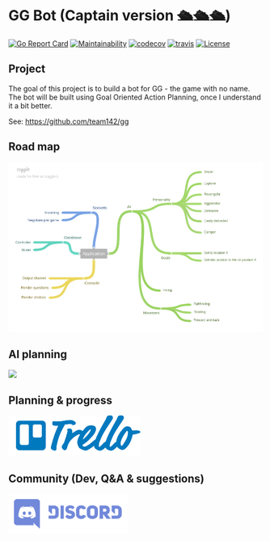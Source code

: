 # GG Bot (Captain version 🛳️🛳️🛳️)

[![Go Report Card](https://goreportcard.com/badge/github.com/just1689/gg-bot-captain)](https://goreportcard.com/report/github.com/just1689/gg-bot-captain)
[![Maintainability](https://api.codeclimate.com/v1/badges/6337f6fcf9837f809721/maintainability)](https://codeclimate.com/github/just1689/gg-bot-captain/maintainability)
[![codecov](https://codecov.io/gh/just1689/gg-bot-captain/branch/master/graph/badge.svg)](https://codecov.io/gh/just1689/gg-bot-captain)
[![travis](https://travis-ci.org/just1689/gg-bot-captain.svg?branch=master)](https://travis-ci.org/just1689/gg-bot-captain)
[![License](http://img.shields.io/:license-mit-blue.svg?style=flat)](http://badges.mit-license.org)



## Project
The goal of this project is to build a bot for GG - the game with no name. The bot will be built using Goal Oriented Action Planning, once I understand it a bit better.

See: https://github.com/team142/gg


## Road map
<a href="https://trello.com/b/PdVD4YUo/gg-bot-captain"><img src="docs/scope.png" width="800"></a>

## AI planning

<img src="https://coggle-downloads.s3.eu-west-1.amazonaws.com/3bb966d1b4009f74392ab26a0bd6770ae68b5156eeb4298aa2ef0ec3978356ca/BOT_AI.png?AWSAccessKeyId=ASIAJUHBKA3JIYJCBHYA&Expires=1527598216&Signature=X7H59XXBufnDzost%2F3ARl90wQLw%3D&x-amz-security-token=FQoDYXdzEM%2F%2F%2F%2F%2F%2F%2F%2F%2F%2F%2FwEaDBMG46bt1PqN8XSPTyLxASpiQed%2FBt%2BsRZW88KVHUuai5iCgC%2FjBED%2B60RWX937VRGfiPpsDAwko0KOy%2B4ajTt5h67rMMbpfDxSTNmiFipZ8e0usZYzxYjcJooUtird2u2Ob369NcKQQV5fSgUMjX4Oo1kG%2F4diO%2BW96uldfxW0koDT6CoPWdEj6xv8YmRsTIFwczvNdKJvyicYelW4P7x7aj7FEa%2BaY2CoetxbdaMghwo1SkAViOlPhFeXy4E4bY%2F2vziujA8yiirthIQmcmdGThuYFgynBt814YxYzl%2BLTsJnaj2F86Qw7WYJIj3Uvg7EgTX74%2B0wUnt6E839Psqwood6z2AU%3D" width="800" />


## Planning & progress
<a href="https://trello.com/b/PdVD4YUo/gg-bot-captain"><img src="docs/trello.png" height="80"></a>



## Community (Dev, Q&A & suggestions)
<a href="https://discord.gg/QaagkDh"><img src="docs/discord.png" height="80"></a>





